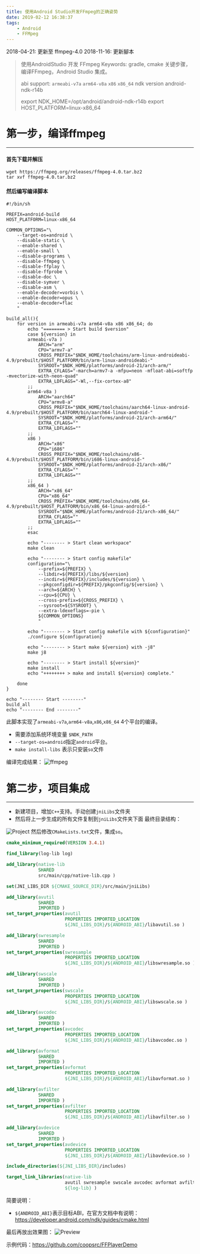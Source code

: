 ```yaml
---
title: 使用Android Studio开发FFmpeg的正确姿势
date: 2019-02-12 16:38:37
tags:
    - Android
    - FFMpeg
---
```


2018-04-21: 更新至 ffmpeg-4.0
2018-11-16: 更新腳本

>  使用AndroidStudio 开发 FFmpeg
> Keywords: gradle, cmake
> 关键步骤，编译FFmpeg，Android Studio 集成。
> 
> abi support: `armeabi-v7a` `arm64-v8a` `x86` `x86_64`
> ndk version android-ndk-r14b
>
> export NDK_HOME=/opt/android/android-ndk-r14b
> export HOST_PLATFORM=linux-x86_64
>
<!-- more -->
# 第一步，编译ffmpeg
---
#### 首先下载并解压
```
wget https://ffmpeg.org/releases/ffmpeg-4.0.tar.bz2
tar xvf ffmpeg-4.0.tar.bz2
```
#### 然后编写编译脚本
``` shell
#!/bin/sh

PREFIX=android-build
HOST_PLATFORM=linux-x86_64

COMMON_OPTIONS="\
	--target-os=android \
	--disable-static \
	--enable-shared \
	--enable-small \
	--disable-programs \
	--disable-ffmpeg \
	--disable-ffplay \
	--disable-ffprobe \
	--disable-doc \
	--disable-symver \
	--disable-asm \
	--enable-decoder=vorbis \
	--enable-decoder=opus \
	--enable-decoder=flac 
	"

build_all(){
	for version in armeabi-v7a arm64-v8a x86 x86_64; do
		echo "======== > Start build $version"
		case ${version} in
		armeabi-v7a )
			ARCH="arm"
			CPU="armv7-a"
			CROSS_PREFIX="$NDK_HOME/toolchains/arm-linux-androideabi-4.9/prebuilt/$HOST_PLATFORM/bin/arm-linux-androideabi-"
			SYSROOT="$NDK_HOME/platforms/android-21/arch-arm/"
			EXTRA_CFLAGS="-march=armv7-a -mfpu=neon -mfloat-abi=softfp -mvectorize-with-neon-quad"
			EXTRA_LDFLAGS="-Wl,--fix-cortex-a8"
		;;
		arm64-v8a )
			ARCH="aarch64"
			CPU="armv8-a"
			CROSS_PREFIX="$NDK_HOME/toolchains/aarch64-linux-android-4.9/prebuilt/$HOST_PLATFORM/bin/aarch64-linux-android-"
			SYSROOT="$NDK_HOME/platforms/android-21/arch-arm64/"
			EXTRA_CFLAGS=""
			EXTRA_LDFLAGS=""
		;;
		x86 )
			ARCH="x86"
			CPU="i686"
			CROSS_PREFIX="$NDK_HOME/toolchains/x86-4.9/prebuilt/$HOST_PLATFORM/bin/i686-linux-android-"
			SYSROOT="$NDK_HOME/platforms/android-21/arch-x86/"
			EXTRA_CFLAGS=""
			EXTRA_LDFLAGS=""
		;;
		x86_64 )
			ARCH="x86_64"
			CPU="x86_64"
			CROSS_PREFIX="$NDK_HOME/toolchains/x86_64-4.9/prebuilt/$HOST_PLATFORM/bin/x86_64-linux-android-"
			SYSROOT="$NDK_HOME/platforms/android-21/arch-x86_64/"
			EXTRA_CFLAGS=""
			EXTRA_LDFLAGS=""
		;;
		esac

		echo "-------- > Start clean workspace"
		make clean

		echo "-------- > Start config makefile"
		configuration="\
            --prefix=${PREFIX} \
            --libdir=${PREFIX}/libs/${version}
            --incdir=${PREFIX}/includes/${version} \
            --pkgconfigdir=${PREFIX}/pkgconfig/${version} \
            --arch=${ARCH} \
            --cpu=${CPU} \
            --cross-prefix=${CROSS_PREFIX} \
            --sysroot=${SYSROOT} \
            --extra-ldexeflags=-pie \
            ${COMMON_OPTIONS}
		    "

		echo "-------- > Start config makefile with ${configuration}"
		./configure ${configuration}

		echo "-------- > Start make ${version} with -j8"
		make j8

		echo "-------- > Start install ${version}"
		make install
		echo "++++++++ > make and install ${version} complete."

	done
}

echo "-------- Start --------"
build_all
echo "-------- End --------"

```
此脚本实现了`armeabi-v7a`,`arm64-v8a`,`x86`,`x86_64` 4个平台的编译。
- 需要添加系统环境变量 `$NDK_PATH`
- `--target-os=android`指定`android`平台。
- `make install-libs` 表示只安装`so`文件

编译完成结果：
![ffmpeg](/assets/blogImg/How-to-develop-ffmpeg-in-android-studio/ffmpeg.png)

# 第二步，项目集成
---
- 新建项目，增加`C++`支持。手动创建`jniLibs`文件夹
- 然后将上一步生成的所有文件复制到`jniLibs`文件夹下面
最终目录结构：

![Project](/assets/blogImg/How-to-develop-ffmpeg-in-android-studio/project.png)
然后修改`CMakeLists.txt`文件，集成`so`。
``` cmake
cmake_minimum_required(VERSION 3.4.1)

find_library(log-lib log)

add_library(native-lib
            SHARED
            src/main/cpp/native-lib.cpp )

set(JNI_LIBS_DIR ${CMAKE_SOURCE_DIR}/src/main/jniLibs)

add_library(avutil
            SHARED
            IMPORTED )
set_target_properties(avutil
                      PROPERTIES IMPORTED_LOCATION
                      ${JNI_LIBS_DIR}/${ANDROID_ABI}/libavutil.so )

add_library(swresample
            SHARED
            IMPORTED )
set_target_properties(swresample
                      PROPERTIES IMPORTED_LOCATION
                      ${JNI_LIBS_DIR}/${ANDROID_ABI}/libswresample.so )

add_library(swscale
            SHARED
            IMPORTED )
set_target_properties(swscale
                      PROPERTIES IMPORTED_LOCATION
                      ${JNI_LIBS_DIR}/${ANDROID_ABI}/libswscale.so )

add_library(avcodec
            SHARED
            IMPORTED )
set_target_properties(avcodec
                      PROPERTIES IMPORTED_LOCATION
                      ${JNI_LIBS_DIR}/${ANDROID_ABI}/libavcodec.so )

add_library(avformat
            SHARED
            IMPORTED )
set_target_properties(avformat
                      PROPERTIES IMPORTED_LOCATION
                      ${JNI_LIBS_DIR}/${ANDROID_ABI}/libavformat.so )

add_library(avfilter
            SHARED
            IMPORTED )
set_target_properties(avfilter
                      PROPERTIES IMPORTED_LOCATION
                      ${JNI_LIBS_DIR}/${ANDROID_ABI}/libavfilter.so )

add_library(avdevice
            SHARED
            IMPORTED )
set_target_properties(avdevice
                      PROPERTIES IMPORTED_LOCATION
                      ${JNI_LIBS_DIR}/${ANDROID_ABI}/libavdevice.so )

include_directories(${JNI_LIBS_DIR}/includes)

target_link_libraries(native-lib
                      avutil swresample swscale avcodec avformat avfilter avdevice
                      ${log-lib} )
```

简要说明：
- `${ANDROID_ABI}`表示目标ABI，在官方文档中有说明：https://developer.android.com/ndk/guides/cmake.html

最后再放出效果图：
![Preview](/assets/blogImg/How-to-develop-ffmpeg-in-android-studio/preview.png)

示例代码：https://github.com/coopsrc/FFPlayerDemo